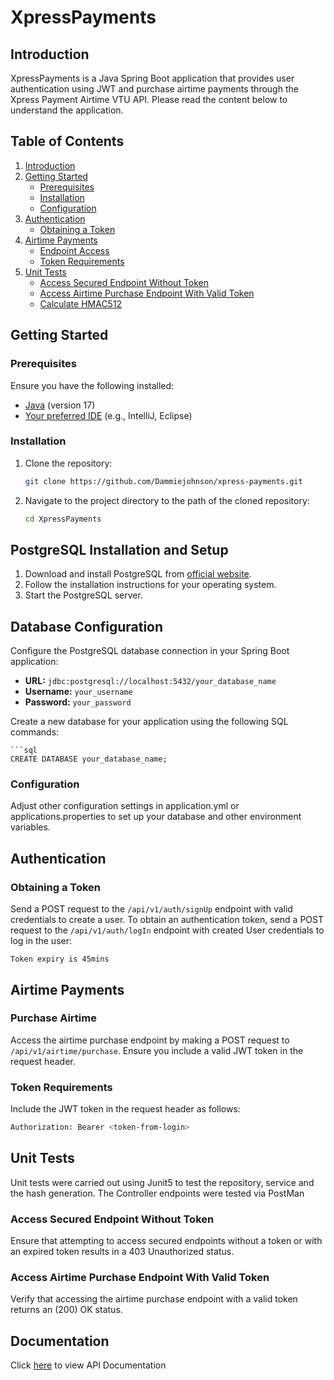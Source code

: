 # XpressPayments

## Introduction

XpressPayments is a Java Spring Boot application that provides user authentication using JWT and purchase airtime payments through the Xpress Payment Airtime VTU API. 
Please read the content below to understand the application.

## Table of Contents

1. [Introduction](#introduction)
2. [Getting Started](#getting-started)
    - [Prerequisites](#prerequisites)
    - [Installation](#installation)
    - [Configuration](#configuration)
3. [Authentication](#authentication)
    - [Obtaining a Token](#obtaining-a-token)
4. [Airtime Payments](#airtime-payments)
    - [Endpoint Access](#endpoint-access)
    - [Token Requirements](#token-requirements)
5. [Unit Tests](#unit-tests)
    - [Access Secured Endpoint Without Token](#access-secured-endpoint-without-token)
    - [Access Airtime Purchase Endpoint With Valid Token](#access-airtime-purchase-endpoint-with-valid-token)
    - [Calculate HMAC512](#calculate-hmac512)

## Getting Started

### Prerequisites

Ensure you have the following installed:

- [Java](https://www.java.com/) (version 17)
- [Your preferred IDE](https://www.jetbrains.com/idea/) (e.g., IntelliJ, Eclipse)

### Installation

1. Clone the repository:

   ```bash
   git clone https://github.com/Dammiejohnson/xpress-payments.git

2. Navigate to the project directory to the path of the cloned repository:

   ```bash
   cd XpressPayments

## PostgreSQL Installation and Setup

1. Download and install PostgreSQL from [official website](https://www.postgresql.org/download/).
2. Follow the installation instructions for your operating system.
3. Start the PostgreSQL server.

## Database Configuration

Configure the PostgreSQL database connection in your Spring Boot application:

- **URL:** `jdbc:postgresql://localhost:5432/your_database_name`
- **Username:** `your_username`
- **Password:** `your_password`

Create a new database for your application using the following SQL commands:

    ```sql
    CREATE DATABASE your_database_name;


### Configuration

Adjust other configuration settings in application.yml or applications.properties to set up your database and other environment variables.

## Authentication

### Obtaining a Token

Send a POST request to the `/api/v1/auth/signUp` endpoint with valid credentials to create a user.
To obtain an authentication token, send a POST request to the `/api/v1/auth/logIn` endpoint with created User credentials to log in the user:

    
    Token expiry is 45mins

## Airtime Payments

### Purchase Airtime

Access the airtime purchase endpoint by making a POST request to `/api/v1/airtime/purchase`. Ensure you include a valid JWT token in the request header.

### Token Requirements

Include the JWT token in the request header as follows:

   ```bash
   Authorization: Bearer <token-from-login>
   ```

## Unit Tests
Unit tests were carried out using Junit5 to test the repository, service and the hash generation.
The Controller endpoints were tested via PostMan

### Access Secured Endpoint Without Token

Ensure that attempting to access secured endpoints without a token or with an expired token results in a 403 Unauthorized status.

### Access Airtime Purchase Endpoint With Valid Token

Verify that accessing the airtime purchase endpoint with a valid token returns an (200) OK status.


## Documentation
Click [here](https://documenter.getpostman.com/view/19838025/2s9YsJBXZU) to view API Documentation 
